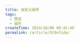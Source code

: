 ```yaml
---
title: 自定义组件
tags:
  - 预览
  - 组件
createTime: 2024/10/08 09:42:49
permalink: /article/5t9nfida/
---
```


<CustomComponent />
